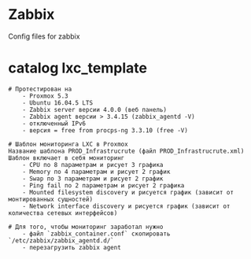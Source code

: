 # Zabbix
Config files for zabbix

# catalog lxc_template 

    # Протестирован на 
        - Proxmox 5.3
        - Ubuntu 16.04.5 LTS 
        - Zabbix server версии 4.0.0 (веб панель)
        - Zabbix agent версии > 3.4.15 (zabbix_agentd -V)
        - отключенный IPv6
        - версия = free from procps-ng 3.3.10 (free -V)

    # Шаблон мониторинга LXC в Proxmox
    Название шаблона PROD_Infrastrucrute (файл PROD_Infrastrucrute.xml)
    Шаблон включает в себя мониторинг
        - CPU по 8 параметрам и рисует 3 графика
        - Memory по 4 параметрам и рисует 2 график
        - Swap по 3 параметрам и рисует 2 график
        - Ping fail по 2 параметрам и рисует 2 графика
        - Mounted filesystem discovery и рисуется график (зависит от монтированных сущностей)
        - Network interface discovery и рисуется график (зависит от количества сетевых интерфейсов)

    # Для того, чтобы мониторинг заработал нужно 
        - файл `zabbix_container.conf` скопировать `/etc/zabbix/zabbix_agentd.d/`
        - перезагрузить zabbix agent 
